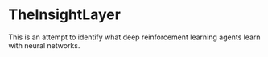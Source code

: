 # TheInsightLayer
This is an attempt to identify what deep reinforcement learning agents learn with neural networks. 
